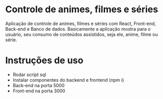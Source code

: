 # Controle de animes, filmes e séries
Aplicação de controle de animes, filmes e séries com React, Front-end, Back-end e Banco de dados.
Basicamente a aplicação mostra para o usuário, seu consumo de conteúdos assistidos, seja ele, anime, filme ou série.

# Instruções de uso

- Rodar script sql
- Instalar componentes do backend e frontend (npm i)
- Back-end na porta 5000
- Front-end na porta 3000
